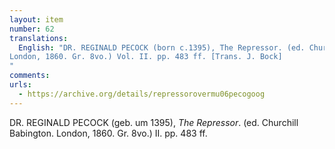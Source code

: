 ```yaml
---
layout: item
number: 62
translations:
  English: "DR. REGINALD PECOCK (born c.1395), The Repressor. (ed. Churchill Babington.
London, 1860. Gr. 8vo.) Vol. II. pp. 483 ff. [Trans. J. Bock]
"
comments:
urls:
  - https://archive.org/details/repressorovermu06pecogoog
---
```


DR. REGINALD PECOCK (geb. um 1395), <em>The Repressor</em>. (ed. Churchill Babington. London, 1860. Gr. 8vo.) II. pp. 483 ff.
